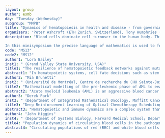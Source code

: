```yaml
---
layout: group
author: esmb
day: "Tuesday (Wednesday)"
subgroup: "MMPB"
title: "Dynamics of hematopoiesis in health and disease - from governing principles to clinical implications"
organizers: "Peter Ashcroft (ETH Zurich, Switzerland), Tony Humphries (McGill University, Canada), Morten Andersen (Roskilde University, Denmark)"
description: "Blood cells dominate cell turnover in the human body. This advocates for strong regulating mechanisms of blood production (hematopoiesis). Many diseases of the hematopoietic system can be diagnosed from blood samples while the malfunction itself may be located at the less-accessible stem cell level in the bone marrow – the breeding ground for blood cells. This calls for mechanism-based mathematical modelling and analysis bridging biological knowledge and data from the stem cell level to mature blood cells.

In this minisymposium the precise language of mathematics is used to formulate the governing principles of hematopoiesis. Difficult problems arise, such as including nonlinear feedback mechanisms, interaction of hematopoiesis with the immune system and dealing with heterogeneous subclone formation in the case of blood cancers. The use of mathematical modelling for diagnosis and patient-specific treatment protocols for blood malignancies will be explored."
code: "MS13"
code2: "MS12"
author1: "Lora Bailey"
inst1: " (Grand Valley State University, USA)"
title1: "The resilience of hematopoietic feedback networks against mutations"
abstract1: "In hematopoietic systems, cell fate decisions such as stem cell differentiation or differentiated cell death may be controlled by cell populations through cell-to-cell signaling to keep the system in a state of homeostasis.  By examining different feedback networks mathematically, we can determine not only which feedback networks are possible, but which have greater resilience against mutations.  While networks with exactly one feedback loop are sufficient for maintaining homeostasis, they are all equally vulnerable to dangerous mutations that alter the present feedback and can lead to unlimited growth of cancerous populations.  Therefore, a network with multiple, redundant feedback loops appears evolutionarily advantageous.  We discovered that these redundant networks have varying degrees of resilience against mutations.  For some redundant networks, any mutation that weakens or eliminates one of the existing feedback loops results in the growth of the cancerous stem cell population, while for other redundant networks this same type of alteration can lead to a depletion of the cancerous stem cell population and may slow down further unwanted evolution."
author2: "Mia Brunetti"
inst2: " (Université de Montréal, Centre de recherche du CHU Sainte-Justine, Canada)"
title2: "Mathematical modelling of the pre-leukemic phase of AML to evaluate clonal reduction therapeutic strategies"
abstract2: "Acute myeloid leukemia (AML) is an aggressive blood cancer subtype characterized by the uncontrolled proliferation of myeloblasts in the bone marrow and the blood. While rare, this disease has one of the highest mortality rates of any leukemias. The inefficiency of standard therapies, which target leukemic cells directly, highlights the need for a new approach to treating AML. Previous studies identified a premalignant phase preceding the onset of AML orchestrated by pre-leukemic stem cells (pre-LSCs). Pre-LSCs outcompete healthy hematopoietic stem cells and allow for AML to develop through their clonal expansion and the acquisition of secondary mutations. More recently, studies have suggested that different approved medications target pre-LSCs. These clonal reduction strategies could completely prevent the evolution of AML; however a better understanding of their impact on hematopoiesis is required. In response, we developed a Moran model of hematopoietic stem cells dynamics in the pre-leukemic phase. To this model, we integrated population pharmacokinetic-pharmacodynamics (PK-PD) models to investigate the clonal reduction potential of several candidate drugs. Our results suggest that three cardiac glycosides (proscillaridin A, digoxin and ouabain) reduce the expansion of premalignant stem cells through a decrease in pre-LSC viability, underlining the prospect of these treatments for AML."
author3: "Derek Park"
inst3: " (Department of Integrated Mathematical Oncology, Moffitt Cancer Center, USA)"
title3: "Deep Reinforcement Learning of Optimal Chemotherapy Scheduling Demonstrates a Robustness vs. Performance Tradeoff in Patient Outcomes"
abstract3: "Hematopoietic and immune dynamics are a complex system that often underpins success or failure for cancer chemotherapy. While multiple mathematical models exist for simulating cancer treatment and response, there remains a significant deficit in regards to optimization and getting cohesive, generalizable strategies. Here, we present a deep reinforcement learning framework to optimize previously established models of hematopoietic and immune dynamics during chemotherapy. By testing differing reward mechanisms and training on biased cohorts, we demonstrate a robustness-performance trade-off when it comes to treating aggressive versus less-aggressive tumors. Finally, we present how this framework can be generalized to other hematopoietic models in cancer treatment settings."
author4: "John Higgins"
inst4: " (Department of Systems Biology, Harvard Medical School; Department of Pathology, Massachusetts General Hospital, USA)"
title4: "Population dynamics of circulating blood cells in the pathogenesis and diagnosis of some common diseases"
abstract4: "Circulating populations of red (RBC) and white blood cells and platelets in humans are tightly regulated, and rates of production, maturation, and turnover are modulated in response to disease. Anemia or low red blood cell count is a common early finding in diseases ranging from infection to cancer to malnutrition, and persistence of anemia is associated with poor patient outcomes. The age distribution of the circulating cell populations provides a history of disease-induced perturbations and homeostatic responses, but it is not currently feasible to measure these distributions. Standard clinical blood counts (CBCs) report only a handful of blood cell population statistics, but CBCs usually involve thousands of single-cell measurements. Building on existing theory and analysis, we have developed models of the RBC age distribution that use these and other routine clinical data sets to enable inferences about the RBC age distribution and how it is altered in common disease states. These models suggest for instance that the healthy response to blood loss often entails not only the recognized compensatory increase in production of new cells but also an unappreciated decrease in turnover of old cells, a response which would also serve to mitigate the effects of the loss."
---
```

